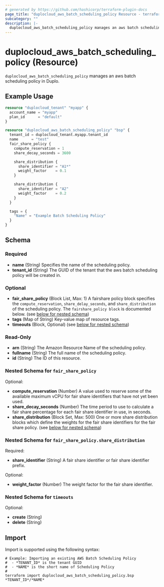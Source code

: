 ```yaml
---
# generated by https://github.com/hashicorp/terraform-plugin-docs
page_title: "duplocloud_aws_batch_scheduling_policy Resource - terraform-provider-duplocloud"
subcategory: ""
description: |-
  duplocloud_aws_batch_scheduling_policy manages an aws batch scheduling policy in Duplo.
---
```


# duplocloud_aws_batch_scheduling_policy (Resource)

`duplocloud_aws_batch_scheduling_policy` manages an aws batch scheduling policy in Duplo.

## Example Usage

```terraform
resource "duplocloud_tenant" "myapp" {
  account_name = "myapp"
  plan_id      = "default"
}

resource "duplocloud_aws_batch_scheduling_policy" "bsp" {
  tenant_id = duplocloud_tenant.myapp.tenant_id
  name      = "test"
  fair_share_policy {
    compute_reservation = 1
    share_decay_seconds = 3600

    share_distribution {
      share_identifier = "A1*"
      weight_factor    = 0.1
    }

    share_distribution {
      share_identifier = "A2"
      weight_factor    = 0.2
    }
  }

  tags = {
    "Name" = "Example Batch Scheduling Policy"
  }
}
```

<!-- schema generated by tfplugindocs -->
## Schema

### Required

- **name** (String) Specifies the name of the scheduling policy.
- **tenant_id** (String) The GUID of the tenant that the aws batch scheduling policy will be created in.

### Optional

- **fair_share_policy** (Block List, Max: 1) A fairshare policy block specifies the `compute_reservation`, `share_delay_seconds`, and `share_distribution` of the scheduling policy. The `fairshare_policy block` is documented below. (see [below for nested schema](#nestedblock--fair_share_policy))
- **tags** (Map of String) Key-value map of resource tags.
- **timeouts** (Block, Optional) (see [below for nested schema](#nestedblock--timeouts))

### Read-Only

- **arn** (String) The Amazon Resource Name of the scheduling policy.
- **fullname** (String) The full name of the scheduling policy.
- **id** (String) The ID of this resource.

<a id="nestedblock--fair_share_policy"></a>
### Nested Schema for `fair_share_policy`

Optional:

- **compute_reservation** (Number) A value used to reserve some of the available maximum vCPU for fair share identifiers that have not yet been used.
- **share_decay_seconds** (Number) The time period to use to calculate a fair share percentage for each fair share identifier in use, in seconds.
- **share_distribution** (Block Set, Max: 500) One or more share distribution blocks which define the weights for the fair share identifiers for the fair share policy. (see [below for nested schema](#nestedblock--fair_share_policy--share_distribution))

<a id="nestedblock--fair_share_policy--share_distribution"></a>
### Nested Schema for `fair_share_policy.share_distribution`

Required:

- **share_identifier** (String) A fair share identifier or fair share identifier prefix.

Optional:

- **weight_factor** (Number) The weight factor for the fair share identifier.



<a id="nestedblock--timeouts"></a>
### Nested Schema for `timeouts`

Optional:

- **create** (String)
- **delete** (String)

## Import

Import is supported using the following syntax:

```shell
# Example: Importing an existing AWS Batch Scheduling Policy
#  - *TENANT_ID* is the tenant GUID
#  - *NAME* is the short name of Scheduling Policy
#
terraform import duplocloud_aws_batch_scheduling_policy.bsp *TENANT_ID*/*NAME*
```
